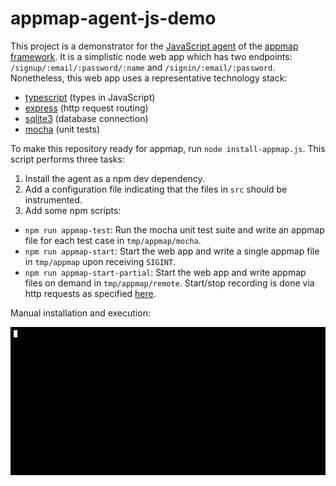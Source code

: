 # appmap-agent-js-demo

This project is a demonstrator for the [JavaScript agent](https://github.com/applandinc/appmap-agent-js) of the [appmap framework](https://appland.com). It is a simplistic node web app which has two endpoints: `/signup/:email/:password/:name` and `/signin/:email/:password`. Nonetheless, this web app uses a representative technology stack:
* [typescript](https://www.typescriptlang.org) (types in JavaScript)
* [express](https://expressjs.com) (http request routing)
* [sqlite3](https://www.google.com/search?client=safari&rls=en&q=sqlite3+npm&ie=UTF-8&oe=UTF-8) (database connection)
* [mocha](https://mochajs.org) (unit tests)

To make this repository ready for appmap, run `node install-appmap.js`. This script performs three tasks:
1. Install the agent as a npm dev dependency.
2. Add a configuration file indicating that the files in `src` should be instrumented.
3. Add some npm scripts:
  * `npm run appmap-test`: Run the mocha unit test suite and write an appmap file for each test case in `tmp/appmap/mocha`.
  * `npm run appmap-start`: Start the web app and write a single appmap file in `tmp/appmap` upon receiving `SIGINT`.
  * `npm run appmap-start-partial`: Start the web app and write appmap files on demand in `tmp/appmap/remote`. Start/stop recording is done via http requests as specified [here](https://appland.com/docs/reference/remote-recording.html).

Manual installation and execution:
<p align="center"><img src="/appmap/demo.gif?raw=true"/></p>

